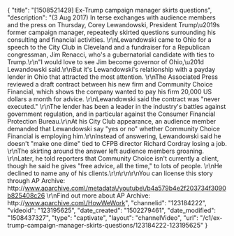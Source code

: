 {
    "title": "[1508521429] Ex-Trump campaign manager skirts questions",
    "description": "(3 Aug 2017) In terse exchanges with audience members and the press on Thursday, Corey Lewandowski, President Trump\u2019s former campaign manager, repeatedly skirted questions surrounding his consulting and financial activities. \r\nLewandowski came to Ohio for a speech to the City Club in Cleveland and a fundraiser for a Republican congressman, Jim Renacci, who's a gubernatorial candidate with ties to Trump.\r\n\"I would love to see Jim become governor of Ohio,\u201d Lewandowski said.\r\nBut it's Lewandowski's relationship with a payday lender in Ohio that attracted the most attention. \r\nThe Associated Press reviewed a draft contract between his new firm and Community Choice Financial, which shows the company wanted to pay his firm 20,000 US dollars a month for advice. \r\nLewandowski said the contract was \"never executed.\" \r\nThe lender has been a leader in the industry's battles against government regulation, and in particular against the Consumer Financial Protection Bureau.\r\nAt his City Club appearance, an audience member demanded that Lewandowski say \"yes or no\" whether Community Choice Financial is employing him.\r\nInstead of answering, Lewandowski said he doesn't \"make one dime\" tied to CFPB director Richard Cordray losing a job. \r\nThe skirting around the answer left audience members groaning. \r\nLater, he told reporters that Community Choice isn't currently a client, though he said he gives \"free advice, all the time,\" to lots of people. \r\nHe declined to name any of his clients.\r\n\r\n\r\nYou can license this story through AP Archive: http:\/\/www.aparchive.com\/metadata\/youtube\/b4a579b4e2f203734f3090b825408c26 \r\nFind out more about AP Archive: http:\/\/www.aparchive.com\/HowWeWork",
    "channelid": "123184222",
    "videoid": "123195625",
    "date_created": "1502279461",
    "date_modified": "1508437327",
    "type": "captivate",
    "layout": "channelVideo",
    "url": "\/c1\/ex-trump-campaign-manager-skirts-questions\/123184222-123195625"
}